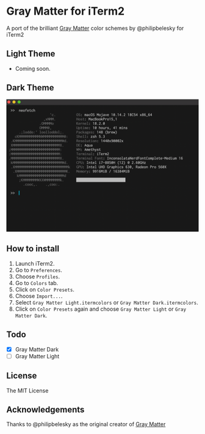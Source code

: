# Gray Matter for iTerm2

A port of the brilliant [Gray Matter](https://github.com/philipbelesky/gray-matter) color schemes by @philipbelesky for iTerm2

## Light Theme

- Coming soon.

## Dark Theme

![screenshot](assets/gray-matter-dark.png)

## How to install

1. Launch iTerm2.
2. Go to `Preferences`.
3. Choose `Profiles`.
4. Go to  `Colors` tab.
5. Click on `Color Presets`.
6. Choose `Import...`.
7. Select `Gray Matter Light.itermcolors` or `Gray Matter Dark.itermcolors`.
8. Click on `Color Presets` again and choose `Gray Matter Light` or `Gray Matter Dark`.

## Todo

- [x] Gray Matter Dark
- [ ] Gray Matter Light

## License

The MIT License

## Acknowledgements

Thanks to @philipbelesky as the original creator of [Gray Matter](https://github.com/philipbelesky/gray-matter)
